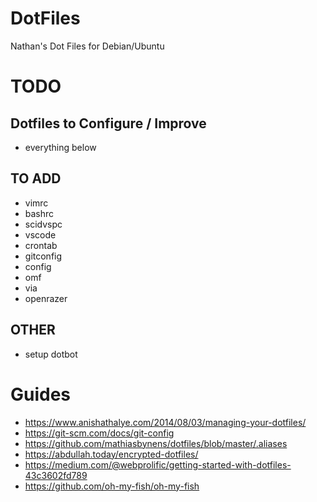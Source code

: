 # DotFiles

Nathan's Dot Files for Debian/Ubuntu

# TODO

## Dotfiles to Configure / Improve
- everything below

## TO ADD
- vimrc
- bashrc
- scidvspc
- vscode
- crontab
- gitconfig
- config
 - omf
 - via
 - openrazer

## OTHER
- setup dotbot

# Guides
- https://www.anishathalye.com/2014/08/03/managing-your-dotfiles/
- https://git-scm.com/docs/git-config
- https://github.com/mathiasbynens/dotfiles/blob/master/.aliases
- https://abdullah.today/encrypted-dotfiles/
- https://medium.com/@webprolific/getting-started-with-dotfiles-43c3602fd789
- https://github.com/oh-my-fish/oh-my-fish




